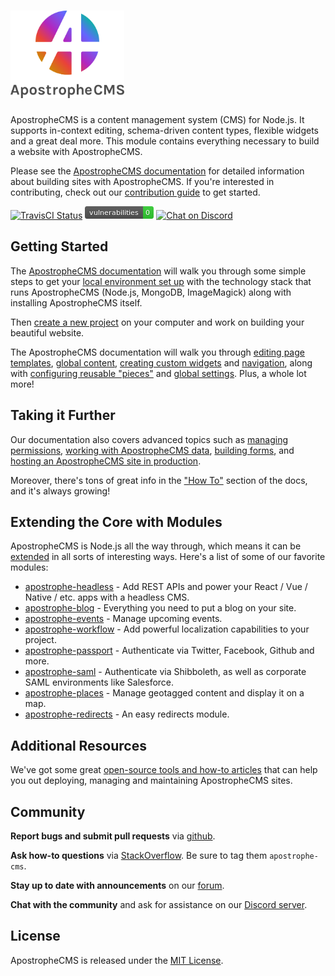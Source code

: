 # [<img src="./ApostropheCMS_logo.png" height="140" title="ApostropheCMS" />](https://apostrophecms.com)

ApostropheCMS is a content management system (CMS) for Node.js. It supports in-context editing, schema-driven content types, flexible widgets and a great deal more. This module contains everything necessary to build a website with ApostropheCMS.

Please see the [ApostropheCMS documentation](https://apostrophecms.org/docs) for detailed information about building sites with ApostropheCMS. If you're interested in contributing, check out our [contribution guide](https://github.com/apostrophecms/apostrophe/blob/master/CONTRIBUTING.md) to get started.

[![TravisCI Status](https://travis-ci.org/apostrophecms/apostrophe.svg?branch=master)](https://travis-ci.org/apostrophecms/apostrophe)
[<img src="./badges/npm-audit-badge.png" title="npm audit" />](https://docs.npmjs.com/cli/audit)
[![Chat on Discord](https://img.shields.io/discord/517772094482677790.svg)](https://chat.apostrophecms.com)

## Getting Started

The [ApostropheCMS documentation](https://docs.apostrophecms.org/apostrophe/) will walk you through some simple steps to get your [local environment set up](https://docs.apostrophecms.org/apostrophe/tutorials/getting-started/setting-up-your-environment) with the technology stack that runs ApostropheCMS (Node.js, MongoDB, ImageMagick) along with installing ApostropheCMS itself.

Then [create a new project](https://docs.apostrophecms.org/apostrophe/tutorials/getting-started/creating-your-first-project) on your computer and work on building your beautiful website.

The ApostropheCMS documentation will walk you through [editing page templates](https://docs.apostrophecms.org/apostrophe/tutorials/getting-started/editing-page-templates), [global content](https://docs.apostrophecms.org/apostrophe/tutorials/getting-started/global), [creating custom widgets](https://docs.apostrophecms.org/apostrophe/tutorials/getting-started/custom-widgets) and [navigation](https://docs.apostrophecms.org/apostrophe/tutorials/getting-started/building-navigation), along with [configuring reusable "pieces"](https://docs.apostrophecms.org/apostrophe/tutorials/getting-started/reusable-content-with-pieces) and [global settings](https://docs.apostrophecms.org/apostrophe/core-concepts/global-settings/settings). Plus, a whole lot more!

## Taking it Further

Our documentation also covers advanced topics such as [managing permissions](https://docs.apostrophecms.org/apostrophe/tutorials/intermediate/permissions), [working with ApostropheCMS data](https://docs.apostrophecms.org/apostrophe/tutorials/intermediate/model-layer), [building forms](https://docs.apostrophecms.org/apostrophe/tutorials/intermediate/forms), and [hosting an ApostropheCMS site in production](https://docs.apostrophecms.org/apostrophe/tutorials/intermediate/deployment).

Moreover, there's tons of great info in the ["How To"](https://docs.apostrophecms.org/apostrophe/tutorials/howtos) section of the docs, and it's always growing!

## Extending the Core with Modules

ApostropheCMS is Node.js all the way through, which means it can be [extended](https://apostrophecms.com/extend) in all sorts of interesting ways. Here's a list of some of our favorite modules:

* [apostrophe-headless](https://github.com/apostrophecms/apostrophe-headless) - Add REST APIs and power your React / Vue / Native / etc. apps with a headless CMS.
* [apostrophe-blog](https://github.com/apostrophecms/apostrophe-blog) - Everything you need to put a blog on your site.
* [apostrophe-events](https://github.com/apostrophecms/apostrophe-events) - Manage upcoming events.
* [apostrophe-workflow](https://github.com/apostrophecms/apostrophe-workflow) - Add powerful localization capabilities to your project.
* [apostrophe-passport](https://github.com/apostrophecms/apostrophe-passport) - Authenticate via Twitter, Facebook, Github and more.
* [apostrophe-saml](https://github.com/apostrophecms/apostrophe-saml) - Authenticate via Shibboleth, as well as corporate SAML environments like Salesforce.
* [apostrophe-places](https://github.com/apostrophecms/apostrophe-places) - Manage geotagged content and display it on a map.
* [apostrophe-redirects](https://github.com/apostrophecms/apostrophe-redirects) - An easy redirects module.

## Additional Resources
We've got some great [open-source tools and how-to articles](https://docs.apostrophecms.org/apostrophe/howtos/howtos) that can help you out deploying, managing and maintaining ApostropheCMS sites.

## Community

**Report bugs and submit pull requests** via [github](https://github.com/apostrophecms/apostrophe/issues).

**Ask how-to questions** via [StackOverflow](https://stackoverflow.com/questions/tagged/apostrophe-cms). Be sure to tag them `apostrophe-cms`.

**Stay up to date with announcements** on our [forum](https://forum.apostrophecms.org).

**Chat with the community** and ask for assistance on our [Discord server](https://chat.apostrophecms.org).

## License
ApostropheCMS is released under the [MIT License](https://github.com/apostrophecms/apostrophe/blob/master/LICENSE.md).
